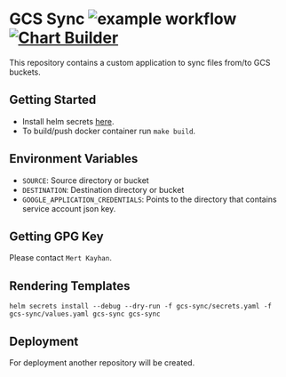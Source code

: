 # GCS Sync ![example workflow](https://github.com/fsn-capital/gcs-sync-sidecar/workflows/CI/badge.svg) [![Chart Builder](https://github.com/fsn-capital/gcs-sync-sidecar/actions/workflows/chart.yml/badge.svg)](https://github.com/fsn-capital/gcs-sync-sidecar/actions/workflows/chart.yml)

This repository contains a custom application to sync files from/to GCS buckets.

## Getting Started

* Install helm secrets [here](https://github.com/jkroepke/helm-secrets/wiki/Installation).
* To build/push docker container run ``` make build ```.

## Environment Variables 

* ``` SOURCE ```: Source directory or bucket
* ``` DESTINATION ```: Destination directory or bucket
* ``` GOOGLE_APPLICATION_CREDENTIALS ```: Points to the directory that contains service account json key. 

## Getting GPG Key

Please contact ``` Mert Kayhan ```.

## Rendering Templates

``` helm secrets install --debug --dry-run -f gcs-sync/secrets.yaml -f gcs-sync/values.yaml gcs-sync gcs-sync ```

## Deployment 

For deployment another repository will be created.
